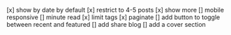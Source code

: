 [x] show by date by default
[x] restrict to 4-5 posts
[x] show more
[] mobile responsive
[] minute read
[x] limit tags
[x] paginate
[] add button to toggle between recent and featured
[] add share blog
[] add a
cover section
